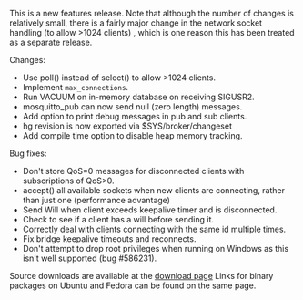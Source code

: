 <!--
.. title: Version 0.7 released
.. slug: version-0-7-released
.. date: 2010-06-15 23:38:52
.. tags: Releases
.. category:
.. link:
.. description:
.. type: text
-->

This is a new features release. Note that although the number of changes is
relatively small, there is a fairly major change in the network socket handling
(to allow &gt;1024 clients) , which is one reason this has been treated as a
separate release.

Changes:

* Use poll() instead of select() to allow &gt;1024 clients.
* Implement `max_connections`.
* Run VACUUM on in-memory database on receiving SIGUSR2.
* mosquitto_pub can now send null (zero length) messages.
* Add option to print debug messages in pub and sub clients.
* hg revision is now exported via $SYS/broker/changeset
* Add compile time option to disable heap memory tracking.

Bug fixes:

* Don't store QoS=0 messages for disconnected clients with subscriptions of QoS&gt;0.
* accept() all available sockets when new clients are connecting, rather than just one (performance advantage)
* Send Will when client exceeds keepalive timer and is disconnected.
* Check to see if a client has a will before sending it.
* Correctly deal with clients connecting with the same id multiple times.
* Fix bridge keepalive timeouts and reconnects.
* Don't attempt to drop root privileges when running on Windows as this isn't well supported (bug #586231).

Source downloads are available at the [download page] Links for binary packages
on Ubuntu and Fedora can be found on the same page.

[download page]: /download
